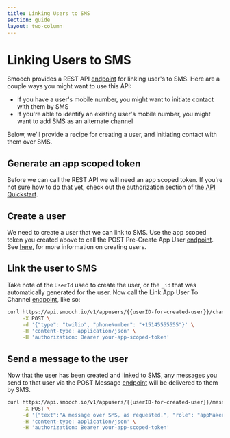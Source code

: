 ```yaml
---
title: Linking Users to SMS
section: guide
layout: two-column
---
```


# Linking Users to SMS

Smooch provides a REST API [endpoint](https://docs.smooch.io/rest/#link-app-user-to-channel) for linking user's to SMS. Here are a couple ways you might want to use this API:
- If you have a user's mobile number, you might want to initiate contact with them by SMS
- If you're able to identify an existing user's mobile number, you might want to add SMS as an alternate channel

Below, we'll provide a recipe for creating a user, and initiating contact with them over SMS.

## Generate an app scoped token
Before we can call the REST API we will need an app scoped token. If you're not sure how to do that yet, check out the authorization section of the [API Quickstart](/guide/api-quickstart/#authorization).

## Create a user
We need to create a user that we can link to SMS. Use the app scoped token you created above to call the POST Pre-Create App User [endpoint](https://docs.smooch.io/rest/#track-event). See [here](/guide/creating-users/), for more information on creating users.

## Link the user to SMS
Take note of the `UserId` used to create the user, or the `_id` that was automatically generated for the user. Now call the Link App User To Channel [endpoint](https://docs.smooch.io/rest/#link-app-user-to-channel), like so:

```bash
curl https://api.smooch.io/v1/appusers/{{userID-for-created-user}}/channels \
     -X POST \
     -d '{"type": "twilio", "phoneNumber": "+15145555555"}' \
     -H 'content-type: application/json' \
     -H 'authorization: Bearer your-app-scoped-token'
```

## Send a message to the user
Now that the user has been created and linked to SMS, any messages you send to that user via the POST Message [endpoint](http://docs.smooch.io/rest/#post-message) will be delivered to them by SMS.

```bash
curl https://api.smooch.io/v1/appusers/{{userID-for-created-user}}/messages \
     -X POST \
     -d '{"text":"A message over SMS, as requested.", "role": "appMaker", "type": "text"}' \
     -H 'content-type: application/json' \
     -H 'authorization: Bearer your-app-scoped-token'
```
